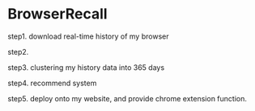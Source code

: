 # BrowserRecall

step1. download real-time history of my browser

step2. 

step3. clustering my history data into 365 days

step4. recommend system

step5. deploy onto my website, and provide chrome extension function.

